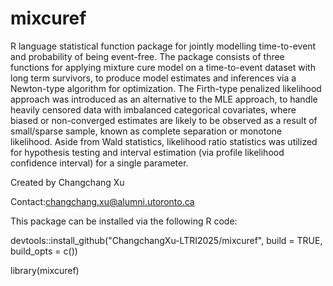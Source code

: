 # mixcuref

R language statistical function package for jointly modelling time-to-event and probability of being event-free. The package consists of three functions for applying mixture cure model on a time-to-event dataset with long term survivors, to produce model estimates and inferences via a Newton-type algorithm for optimization. The Firth-type penalized likelihood approach was introduced as an alternative to the MLE approach, to handle heavily censored data with imbalanced categorical covariates, where biased or non-converged estimates are likely to be observed as a result of small/sparse sample, known as complete separation or monotone likelihood. Aside from Wald statistics, likelihood ratio statistics was utilized for hypothesis testing and interval estimation (via profile likelihood confidence interval) for a single parameter.

Created by Changchang Xu

Contact:changchang.xu@alumni.utoronto.ca

This package can be installed via the following R code:

devtools::install_github("ChangchangXu-LTRI2025/mixcuref", build = TRUE, build_opts = c())

library(mixcuref)
